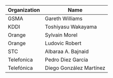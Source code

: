 | Organization                    | Name                                                |
| --------------------------------| ----------------------------------------------------|
| GSMA | Gareth Williams |
| KDDI | Toshiyasu Wakayama |
| Orange | Sylvain Morel |
| Orange | Ludovic Robert |
| STC | Albaraa A. Bajnaid |
| Telefonica | Pedro Diez Garcia |
| Telefónica | Diego González Martínez |

